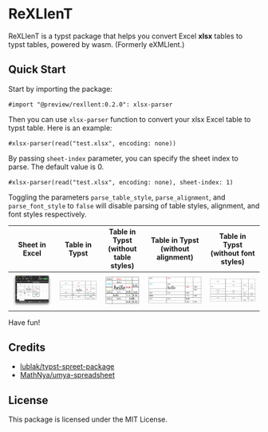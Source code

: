 # ReXLlenT

ReXLlenT is a typst package that helps you convert Excel **xlsx** tables to typst tables, powered by wasm. (Formerly eXMLlent.)

## Quick Start

Start by importing the package:

```typ
#import "@preview/rexllent:0.2.0": xlsx-parser
```

Then you can use `xlsx-parser` function to convert your xlsx Excel table to typst table. Here is an example:

```typ
#xlsx-parser(read("test.xlsx", encoding: none))
```

By passing `sheet-index` parameter, you can specify the sheet index to parse. The default value is 0.

```typ
#xlsx-parser(read("test.xlsx", encoding: none), sheet-index: 1)
```

Toggling the parameters `parse_table_style`, `parse_alignment`, and `parse_font_style` to `false` will disable parsing of table styles, alignment, and font styles respectively.

| Sheet in Excel | Table in Typst | Table in Typst (without table styles) | Table in Typst (without alignment) | Table in Typst (without font styles) |
| --- | --- | --- | --- | --- |
| ![Sheet in Excel](assets/excel.png) | ![Table in Typst](assets/example1.png) | ![Table in Typst (without table styles)](assets/example2.png) | ![Table in Typst (without alignment)](assets/example3.png) | ![Table in Typst (without font styles)](assets/example4.png) |

Have fun!

## Credits

- [lublak/typst-spreet-package](https://github.com/lublak/typst-spreet-package)
- [MathNya/umya-spreadsheet](https://github.com/MathNya/umya-spreadsheet)

## License

This package is licensed under the MIT License.
